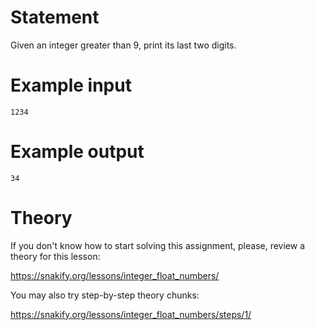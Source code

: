 # Statement

Given an integer greater than 9, print its last two digits.

# Example input

```
1234
```

# Example output

```
34
```

# Theory

If you don't know how to start solving this assignment, please, review a theory for this lesson:

https://snakify.org/lessons/integer_float_numbers/


You may also try step-by-step theory chunks:

https://snakify.org/lessons/integer_float_numbers/steps/1/
